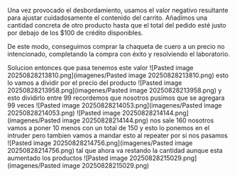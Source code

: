 Una vez provocado el desbordamiento, usamos el valor negativo resultante para ajustar cuidadosamente el contenido del carrito. Añadimos una cantidad concreta de otro producto hasta que el total del pedido esté justo por debajo de los $100 de crédito disponibles.

De este modo, conseguimos comprar la chaqueta de cuero a un precio no intencionado, completando la compra con éxito y resolviendo el laboratorio.

Solucion
entonces que pasa tenemos este valor
![Pasted image 20250828213810.png](imagenes/Pasted image 20250828213810.png)
esto lo vamos a dividir por el precio del producto
![Pasted image 20250828213958.png](imagenes/Pasted image 20250828213958.png)
y esto dividirlo entre 99
recordemos que nosotros pusimos que se agregara 99 veces
![Pasted image 20250828214053.png](imagenes/Pasted image 20250828214053.png)
![Pasted image 20250828214144.png](imagenes/Pasted image 20250828214144.png)
nos sale 160  nosotros vamos a poner 10 menos con un total de 150
y esto lo ponemos en el intruder pero tambien vamos a mandar esto al repeater por si nos pasamos
![Pasted image 20250828214756.png](imagenes/Pasted image 20250828214756.png)
tal que ahora va restando la cantidad aunque esta aumentado los productos
![Pasted image 20250828215029.png](imagenes/Pasted image 20250828215029.png)
